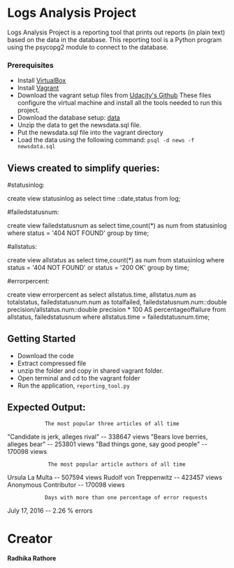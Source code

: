 # Logs Analysis Project

Logs Analysis Project is a reporting tool that prints out reports (in plain text) based on the data in the database. This reporting tool is a Python program using the psycopg2 module to connect to the database.

### Prerequisites

   - Install [VirtualBox](https://www.virtualbox.org/)
   - Install [Vagrant](https://www.vagrantup.com/)
   - Download the vagrant setup files from [Udacity's Github](https://github.com/udacity/fullstack-nanodegree-vm)
     These files configure the virtual machine and install all the tools needed to run this project.
   - Download the database setup: [data](https://d17h27t6h515a5.cloudfront.net/topher/2016/August/57b5f748_newsdata/newsdata.zip)
   - Unzip the data to get the newsdata.sql file.
   - Put the newsdata.sql file into the vagrant directory
   - Load the data using the following command: ``` psql -d news -f newsdata.sql ```
   
## Views created to simplify queries:
     
#statusinlog:

create view statusinlog as
select time ::date,status from log;

#failedstatusnum:

create view failedstatusnum as
select time,count(*) as num
from statusinlog
where status = '404 NOT FOUND'
group by time;

#allstatus:

create view allstatus as
select time,count(*) as num
from statusinlog
where status = '404 NOT FOUND'
or status = '200 OK'
group by time;

#errorpercent:

create view errorpercent as
select allstatus.time,
       allstatus.num as totalstatus,
       failedstatusnum.num as totalfailed,
       failedstatusnum.num::double precision/allstatus.num::double precision * 100 AS percentageoffailure
from allstatus,
     failedstatusnum
where allstatus.time = failedstatusnum.time;
        
  
## Getting Started

  - Download the code
  - Extract compressed file 
  - unzip the folder and copy in shared vagrant folder.
  - Open terminal and cd to the vagrant folder
  - Run the application, `reporting_tool.py`
  
## Expected Output:

                The most popular three articles of all time

 "Candidate is jerk, alleges rival" -- 338647 views
 "Bears love berries, alleges bear" -- 253801 views
 "Bad things gone, say good people" -- 170098 views

                 The most popular article authors of all time

 Ursula La Multa -- 507594 views
 Rudolf von Treppenwitz -- 423457 views
 Anonymous Contributor -- 170098 views

                Days with more than one percentage of error requests

July 17, 2016
            -- 2.26 % errors
  


# Creator

**Radhika Rathore**



